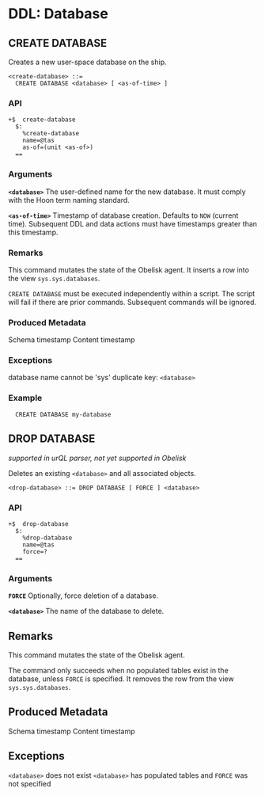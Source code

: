 # DDL: Database

## CREATE DATABASE

Creates a new user-space database on the ship.

```
<create-database> ::=
  CREATE DATABASE <database> [ <as-of-time> ]
```

### API
```
+$  create-database
  $:
    %create-database
    name=@tas
    as-of=(unit <as-of>)
  ==
```

### Arguments

**`<database>`**
The user-defined name for the new database. It must comply with the Hoon term naming standard.

**`<as-of-time>`**
Timestamp of database creation. Defaults to `NOW` (current time). Subsequent DDL and data actions must have timestamps greater than this timestamp. 

### Remarks

This command mutates the state of the Obelisk agent. It inserts a row into the view `sys.sys.databases`.

`CREATE DATABASE` must be executed independently within a script. The script will fail if there are prior commands. Subsequent commands will be ignored.

### Produced Metadata

Schema timestamp
Content timestamp

### Exceptions

database name cannot be 'sys'
duplicate key: `<database>`

### Example
```
  CREATE DATABASE my-database
```

## DROP DATABASE

*supported in urQL parser, not yet supported in Obelisk*

Deletes an existing `<database>` and all associated objects.
```
<drop-database> ::= DROP DATABASE [ FORCE ] <database>
```

### API
```
+$  drop-database        
  $: 
    %drop-database
    name=@tas
    force=?
  ==
```

### Arguments

**`FORCE`**
Optionally, force deletion of a database.

**`<database>`**
The name of the database to delete.

## Remarks
This command mutates the state of the Obelisk agent.

The command only succeeds when no populated tables exist in the database, unless `FORCE` is specified. It removes the row from the view `sys.sys.databases`.

## Produced Metadata
Schema timestamp
Content timestamp

## Exceptions
`<database>` does not exist
`<database>` has populated tables and `FORCE` was not specified